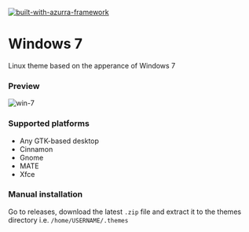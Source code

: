 [![built-with-azurra-framework](https://github.com/Elbullazul/Azurra_framework/raw/assets/azurra_framework_smaller.png)](https://github.com/Elbullazul/Azurra_framework)

# Windows 7
Linux theme based on the apperance of Windows 7

### Preview
![win-7](https://b00merang.weebly.com/uploads/1/6/8/1/16813022/906611131-orig-orig_2_orig.png)

### Supported platforms
- Any GTK-based desktop
- Cinnamon
- Gnome
- MATE
- Xfce

### Manual installation
Go to releases, download the latest `.zip` file and extract it to the themes directory i.e. `/home/USERNAME/.themes`
